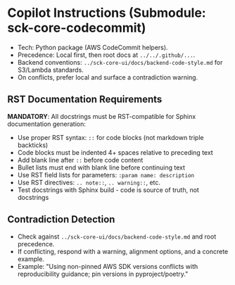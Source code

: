# Copilot Instructions (Submodule: sck-core-codecommit)

- Tech: Python package (AWS CodeCommit helpers).
- Precedence: Local first, then root docs at `../../.github/...`.
- Backend conventions: `../sck-core-ui/docs/backend-code-style.md` for S3/Lambda standards.
- On conflicts, prefer local and surface a contradiction warning.

## RST Documentation Requirements
**MANDATORY**: All docstrings must be RST-compatible for Sphinx documentation generation:
- Use proper RST syntax: `::` for code blocks (not markdown triple backticks)
- Code blocks must be indented 4+ spaces relative to preceding text
- Add blank line after `::` before code content
- Bullet lists must end with blank line before continuing text
- Use RST field lists for parameters: `:param name: description`
- Use RST directives: `.. note::`, `.. warning::`, etc.
- Test docstrings with Sphinx build - code is source of truth, not docstrings

## Contradiction Detection
- Check against `../sck-core-ui/docs/backend-code-style.md` and root precedence.
- If conflicting, respond with a warning, alignment options, and a concrete example.
- Example: "Using non-pinned AWS SDK versions conflicts with reproducibility guidance; pin versions in pyproject/poetry."
